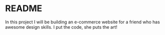 # README

In this project I will be building an e-commerce website for a friend who has awesome design skills. I put the code, she puts the art!
